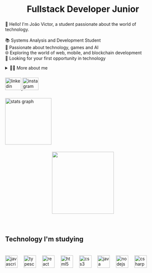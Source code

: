 <h1 align="center">Fullstack Developer Junior</h1>


###






###

<p align="left">👋 Hello! I'm João Victor, a student passionate about the world of technology.<br><br>📚 Systems Analysis and Development Student<br>🚀 Passionate about technology, games and AI  <br>🌐 Exploring the world of web, mobile, and blockchain development<br>🎯 Looking for your first opportunity in technology</p>

<details>
  <summary>👨‍💻 More about me</summary>

  - 💬I'm a budding Full Stack Developer, focusing on Java, JavaScript, HTML, CSS, and SQL. I'm currently studying Systems Analysis and Development, having completed additional courses at EBAC, and am seeking my first professional opportunity in technology.

I'm passionate about solving problems with code, learning new technologies, and contributing to projects that positively impact people. In my repository, you'll find practical projects, studies, and challenges that showcase my development as a developer.

  - ⚡ I like reading, whether it's a good book, manga, or comic, as well as watching movies and playing games!
</details>

###

<div align="left">
  <a href="https://www.linkedin.com/in/joaovbmartins" target="_blank">
    <img src="https://raw.githubusercontent.com/maurodesouza/profile-readme-generator/master/src/assets/icons/social/linkedin/default.svg" width="52" height="40" alt="linkedin logo"  />
  </a>
  <a href="www.instagram.com/jvmartins1895" target="_blank">
    <img src="https://raw.githubusercontent.com/maurodesouza/profile-readme-generator/master/src/assets/icons/social/instagram/default.svg" width="52" height="40" alt="instagram logo"  />
  </a>
</div>

###

<div align="left">
  <img src="https://github-readme-stats.vercel.app/api?username=DevJVMartins&hide_title=false&hide_rank=false&show_icons=true&include_all_commits=true&count_private=true&disable_animations=true&theme=radical&locale=en&hide_border=false&order=1" height="150" alt="stats graph"  />
</div>

###

<div align="center">
  <img height="200" src="https://media1.tenor.com/m/asJFBWDay04AAAAd/anime-aesthetic.gif"  />
</div>

###

<br clear="both">

<h2 align="left">Technology I'm studying</h2>

###

<br clear="both">

<div align="left">
  <img src="https://cdn.jsdelivr.net/gh/devicons/devicon/icons/javascript/javascript-plain.svg" height="40" alt="javascript logo"  />
  <img width="12" />
  <img src="https://cdn.jsdelivr.net/gh/devicons/devicon/icons/typescript/typescript-original.svg" height="40" alt="typescript logo"  />
  <img width="12" />
  <img src="https://cdn.jsdelivr.net/gh/devicons/devicon/icons/react/react-original-wordmark.svg" height="40" alt="react logo"  />
  <img width="12" />
  <img src="https://cdn.jsdelivr.net/gh/devicons/devicon/icons/html5/html5-plain.svg" height="40" alt="html5 logo"  />
  <img width="12" />
  <img src="https://cdn.jsdelivr.net/gh/devicons/devicon/icons/css3/css3-original.svg" height="40" alt="css3 logo"  />
  <img width="12" />
  <img src="https://cdn.jsdelivr.net/gh/devicons/devicon/icons/java/java-original.svg" height="40" alt="java logo"  />
  <img width="12" />
  <img src="https://cdn.jsdelivr.net/gh/devicons/devicon/icons/nodejs/nodejs-original-wordmark.svg" height="40" alt="nodejs logo"  />
  <img width="12" />
  <img src="https://cdn.jsdelivr.net/gh/devicons/devicon/icons/csharp/csharp-plain.svg" height="40" alt="csharp logo"  />
</div>

###
